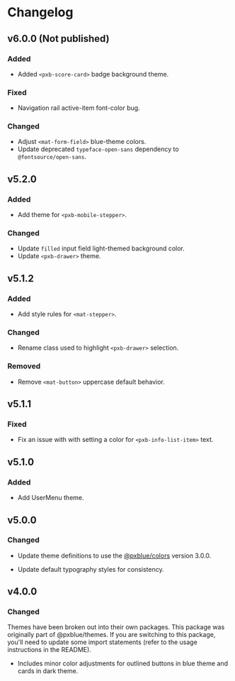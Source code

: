 # Changelog

## v6.0.0 (Not published)

### Added

-   Added `<pxb-score-card>` badge background theme.

### Fixed

-   Navigation rail active-item font-color bug.

### Changed

-   Adjust `<mat-form-field>` blue-theme colors.
-   Update deprecated `typeface-open-sans` dependency to `@fontsource/open-sans`.

## v5.2.0

### Added

-   Add theme for `<pxb-mobile-stepper>`.

### Changed

-   Update `filled` input field light-themed background color.
-   Update `<pxb-drawer>` theme.

## v5.1.2

### Added

-   Add style rules for `<mat-stepper>`.

### Changed

-   Rename class used to highlight `<pxb-drawer>` selection.

### Removed

-   Remove `<mat-button>` uppercase default behavior.

## v5.1.1

### Fixed

-   Fix an issue with with setting a color for `<pxb-info-list-item>` text.

## v5.1.0

### Added

-   Add UserMenu theme.

## v5.0.0

### Changed

-   Update theme definitions to use the [@pxblue/colors](https://www.npmjs.com/package/@pxblue/colors) version 3.0.0.
<!-- - Update color schemes to address accessibility concerns. -->
-   Update default typography styles for consistency.

## v4.0.0

### Changed

Themes have been broken out into their own packages. This package was originally part of @pxblue/themes. If you are switching to this package, you'll need to update some import statements (refer to the usage instructions in the README).

-   Includes minor color adjustments for outlined buttons in blue theme and cards in dark theme.
